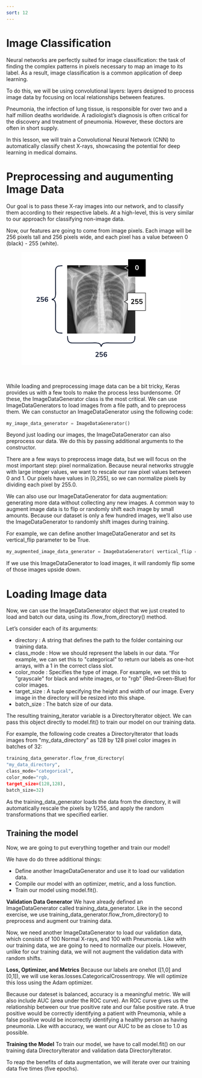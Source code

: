 ```yaml
---
sort: 12
---
```


# Image Classification

Neural networks are perfectly suited for image classification: the task of finding the complex patterns in pixels necessary to map an image to its label. As a result, image classification is a common application of deep learning.

To do this, we will be using convolutional layers: layers designed to process image data by focusing on local relationships between features.

Pneumonia, the infection of lung tissue, is responsible for over two and a half million deaths worldwide. A radiologist’s diagnosis is often critical for the discovery and treatment of pneumonia. However, these doctors are often in short supply.

In this lesson, we will train a Convolutional Neural Network (CNN) to automatically classify chest X-rays, showcasing the potential for deep learning in medical domains.

# Preprocessing and augumenting Image Data

Our goal is to pass these X-ray images into our network, and to classify them according to their respective labels. At a high-level, this is very similar to our approach for classifying non-image data.

Now, our features are going to come from image pixels. Each image will be 256 pixels tall and 256 pixels wide, and each pixel has a value between 0 (black) - 255 (white).

<figure>
    <img src=".\assets\xray_diagram_labeled.png" />
</figure>
<br>

While loading and preprocessing image data can be a bit tricky, Keras provides us with a few tools to make the process less burdensome. Of these, the ImageDataGenerator class is the most critical. We can use ImageDataGenerators to load images from a file path, and to preprocess them. We can constuctor an ImageDataGenerator using the following code:

```python
my_image_data_generator = ImageDataGenerator()
```

Beyond just loading our images, the ImageDataGenerator can also preprocess our data. We do this by passing additional arguments to the constructor.

There are a few ways to preprocess image data, but we will focus on the most important step: pixel normalization. Because neural networks struggle with large integer values, we want to rescale our raw pixel values between 0 and 1. Our pixels have values in [0,255], so we can normalize pixels by dividing each pixel by 255.0.

We can also use our ImageDataGenerator for data augmentation: generating more data without collecting any new images. A common way to augment image data is to flip or randomly shift each image by small amounts. Because our dataset is only a few hundred images, we’ll also use the ImageDataGenerator to randomly shift images during training.

For example, we can define another ImageDataGenerator and set its vertical_flip parameter to be True.

```python
my_augmented_image_data_generator = ImageDataGenerator( vertical_flip = True )
```
 
If we use this ImageDataGenerator to load images, it will randomly flip some of those images upside down.

# Loading Image data

Now, we can use the ImageDataGenerator object that we just created to load and batch our data, using its .flow_from_directory() method.

Let’s consider each of its arguments:

- directory : A string that defines the path to the folder containing our training data.
- class_mode : How we should represent the labels in our data. “For example, we can set this to "categorical" to return our labels as one-hot arrays, with a 1 in the correct class slot.
- color_mode : Specifies the type of image. For example, we set this to "grayscale" for black and white images, or to "rgb" (Red-Green-Blue) for color images.
- target_size : A tuple specifying the height and width of our image. Every image in the directory will be resized into this shape.
- batch_size : The batch size of our data.

The resulting training_iterator variable is a DirectoryIterator object. We can pass this object directly to model.fit() to train our model on our training data.

For example, the following code creates a DirectoryIterator that loads images from "my_data_directory" as 128 by 128 pixel color images in batches of 32:

```python
training_data_generator.flow_from_directory(
"my_data_directory",
class_mode="categorical",
color_mode="rgb,
target_size=(128,128),
batch_size=32)
```

As the training_data_generator loads the data from the directory, it will automatically rescale the pixels by 1/255, and apply the random transformations that we specified earlier.

## Training the model

Now, we are going to put everything together and train our model!

We have do do three additional things:

- Define another ImageDataGenerator and use it to load our validation data.
- Compile our model with an optimizer, metric, and a loss function.
- Train our model using model.fit().

**Validation Data Generator**
We have already defined an ImageDataGenerator called training_data_generator. Like in the second exercise, we use training_data_generator.flow_from_directory() to preprocess and augment our training data.

Now, we need another ImageDataGenerator to load our validation data, which consists of 100 Normal X-rays, and 100 with Pneumonia. Like with our training data, we are going to need to normalize our pixels. However, unlike for our training data, we will not augment the validation data with random shifts.

**Loss, Optimizer, and Metrics**
Because our labels are onehot ([1,0] and [0,1]), we will use keras.losses.CategoricalCrossentropy. We will optimize this loss using the Adam optimizer.

Because our dateset is balanced, accuracy is a meaningful metric. We will also include AUC (area under the ROC curve). An ROC curve gives us the relationship between our true positive rate and our false positive rate. A true positive would be correctly identifying a patient with Pneumonia, while a false positive would be incorrectly identifying a healthy person as having pneumonia. Like with accuracy, we want our AUC to be as close to 1.0 as possible.

**Training the Model**
To train our model, we have to call model.fit() on our training data DirectoryIterator and validation data DirectoryIterator.

To reap the benefits of data augmentation, we will iterate over our training data five times (five epochs).
